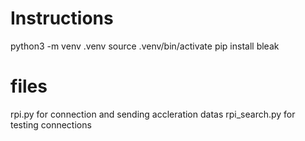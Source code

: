 # Instructions

python3 -m venv .venv
source .venv/bin/activate
pip install bleak

# files


rpi.py for connection and sending accleration datas
rpi_search.py for testing connections